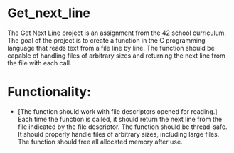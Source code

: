 # Get_next_line
The Get Next Line project is an assignment from the 42 school curriculum. The goal of the project is to create a function in the C programming language that reads text from a file line by line. The function should be capable of handling files of arbitrary sizes and returning the next line from the file with each call.

# Functionality:

  - [The function should work with file descriptors opened for reading.]
    Each time the function is called, it should return the next line from the file indicated by the file descriptor.
    The function should be thread-safe.
    It should properly handle files of arbitrary sizes, including large files.
    The function should free all allocated memory after use.
